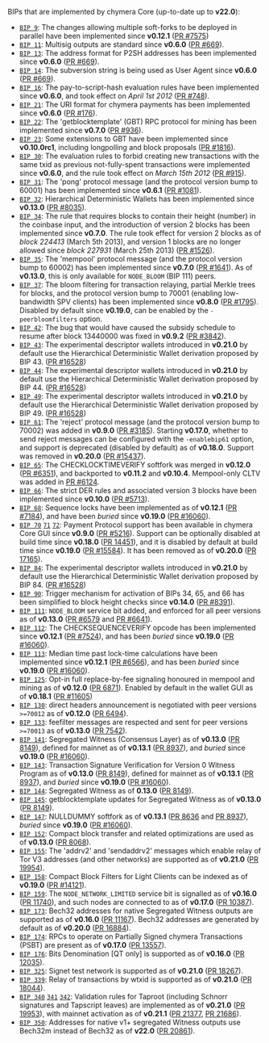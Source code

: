 BIPs that are implemented by chymera Core (up-to-date up to **v22.0**):

* [`BIP 9`](https://github.com/chymera/bips/blob/master/bip-0009.mediawiki): The changes allowing multiple soft-forks to be deployed in parallel have been implemented since **v0.12.1**  ([PR #7575](https://github.com/chymera/chymera/pull/7575))
* [`BIP 11`](https://github.com/chymera/bips/blob/master/bip-0011.mediawiki): Multisig outputs are standard since **v0.6.0** ([PR #669](https://github.com/chymera/chymera/pull/669)).
* [`BIP 13`](https://github.com/chymera/bips/blob/master/bip-0013.mediawiki): The address format for P2SH addresses has been implemented since **v0.6.0** ([PR #669](https://github.com/chymera/chymera/pull/669)).
* [`BIP 14`](https://github.com/chymera/bips/blob/master/bip-0014.mediawiki): The subversion string is being used as User Agent since **v0.6.0** ([PR #669](https://github.com/chymera/chymera/pull/669)).
* [`BIP 16`](https://github.com/chymera/bips/blob/master/bip-0016.mediawiki): The pay-to-script-hash evaluation rules have been implemented since **v0.6.0**, and took effect on *April 1st 2012* ([PR #748](https://github.com/chymera/chymera/pull/748)).
* [`BIP 21`](https://github.com/chymera/bips/blob/master/bip-0021.mediawiki): The URI format for chymera payments has been implemented since **v0.6.0** ([PR #176](https://github.com/chymera/chymera/pull/176)).
* [`BIP 22`](https://github.com/chymera/bips/blob/master/bip-0022.mediawiki): The 'getblocktemplate' (GBT) RPC protocol for mining has been implemented since **v0.7.0** ([PR #936](https://github.com/chymera/chymera/pull/936)).
* [`BIP 23`](https://github.com/chymera/bips/blob/master/bip-0023.mediawiki): Some extensions to GBT have been implemented since **v0.10.0rc1**, including longpolling and block proposals ([PR #1816](https://github.com/chymera/chymera/pull/1816)).
* [`BIP 30`](https://github.com/chymera/bips/blob/master/bip-0030.mediawiki): The evaluation rules to forbid creating new transactions with the same txid as previous not-fully-spent transactions were implemented since **v0.6.0**, and the rule took effect on *March 15th 2012* ([PR #915](https://github.com/chymera/chymera/pull/915)).
* [`BIP 31`](https://github.com/chymera/bips/blob/master/bip-0031.mediawiki): The 'pong' protocol message (and the protocol version bump to 60001) has been implemented since **v0.6.1** ([PR #1081](https://github.com/chymera/chymera/pull/1081)).
* [`BIP 32`](https://github.com/chymera/bips/blob/master/bip-0032.mediawiki): Hierarchical Deterministic Wallets has been implemented since **v0.13.0** ([PR #8035](https://github.com/chymera/chymera/pull/8035)).
* [`BIP 34`](https://github.com/chymera/bips/blob/master/bip-0034.mediawiki): The rule that requires blocks to contain their height (number) in the coinbase input, and the introduction of version 2 blocks has been implemented since **v0.7.0**. The rule took effect for version 2 blocks as of *block 224413* (March 5th 2013), and version 1 blocks are no longer allowed since *block 227931* (March 25th 2013) ([PR #1526](https://github.com/chymera/chymera/pull/1526)).
* [`BIP 35`](https://github.com/chymera/bips/blob/master/bip-0035.mediawiki): The 'mempool' protocol message (and the protocol version bump to 60002) has been implemented since **v0.7.0** ([PR #1641](https://github.com/chymera/chymera/pull/1641)). As of **v0.13.0**, this is only available for `NODE_BLOOM` (BIP 111) peers.
* [`BIP 37`](https://github.com/chymera/bips/blob/master/bip-0037.mediawiki): The bloom filtering for transaction relaying, partial Merkle trees for blocks, and the protocol version bump to 70001 (enabling low-bandwidth SPV clients) has been implemented since **v0.8.0** ([PR #1795](https://github.com/chymera/chymera/pull/1795)). Disabled by default since **v0.19.0**, can be enabled by the `-peerbloomfilters` option.
* [`BIP 42`](https://github.com/chymera/bips/blob/master/bip-0042.mediawiki): The bug that would have caused the subsidy schedule to resume after block 13440000 was fixed in **v0.9.2** ([PR #3842](https://github.com/chymera/chymera/pull/3842)).
* [`BIP 43`](https://github.com/chymera/bips/blob/master/bip-0043.mediawiki): The experimental descriptor wallets introduced in **v0.21.0** by default use the Hierarchical Deterministic Wallet derivation proposed by BIP 43. ([PR #16528](https://github.com/chymera/chymera/pull/16528))
* [`BIP 44`](https://github.com/chymera/bips/blob/master/bip-0044.mediawiki): The experimental descriptor wallets introduced in **v0.21.0** by default use the Hierarchical Deterministic Wallet derivation proposed by BIP 44. ([PR #16528](https://github.com/chymera/chymera/pull/16528))
* [`BIP 49`](https://github.com/chymera/bips/blob/master/bip-0049.mediawiki): The experimental descriptor wallets introduced in **v0.21.0** by default use the Hierarchical Deterministic Wallet derivation proposed by BIP 49. ([PR #16528](https://github.com/chymera/chymera/pull/16528))
* [`BIP 61`](https://github.com/chymera/bips/blob/master/bip-0061.mediawiki): The 'reject' protocol message (and the protocol version bump to 70002) was added in **v0.9.0** ([PR #3185](https://github.com/chymera/chymera/pull/3185)). Starting **v0.17.0**, whether to send reject messages can be configured with the `-enablebip61` option, and support is deprecated (disabled by default) as of **v0.18.0**. Support was removed in **v0.20.0** ([PR #15437](https://github.com/chymera/chymera/pull/15437)).
* [`BIP 65`](https://github.com/chymera/bips/blob/master/bip-0065.mediawiki): The CHECKLOCKTIMEVERIFY softfork was merged in **v0.12.0** ([PR #6351](https://github.com/chymera/chymera/pull/6351)), and backported to **v0.11.2** and **v0.10.4**. Mempool-only CLTV was added in [PR #6124](https://github.com/chymera/chymera/pull/6124).
* [`BIP 66`](https://github.com/chymera/bips/blob/master/bip-0066.mediawiki): The strict DER rules and associated version 3 blocks have been implemented since **v0.10.0** ([PR #5713](https://github.com/chymera/chymera/pull/5713)).
* [`BIP 68`](https://github.com/chymera/bips/blob/master/bip-0068.mediawiki): Sequence locks have been implemented as of **v0.12.1**  ([PR #7184](https://github.com/chymera/chymera/pull/7184)), and have been *buried* since **v0.19.0** ([PR #16060](https://github.com/chymera/chymera/pull/16060)).
* [`BIP 70`](https://github.com/chymera/bips/blob/master/bip-0070.mediawiki) [`71`](https://github.com/chymera/bips/blob/master/bip-0071.mediawiki) [`72`](https://github.com/chymera/bips/blob/master/bip-0072.mediawiki):
  Payment Protocol support has been available in chymera Core GUI since **v0.9.0** ([PR #5216](https://github.com/chymera/chymera/pull/5216)).
  Support can be optionally disabled at build time since **v0.18.0** ([PR 14451](https://github.com/chymera/chymera/pull/14451)),
  and it is disabled by default at build time since **v0.19.0** ([PR #15584](https://github.com/chymera/chymera/pull/15584)).
  It has been removed as of **v0.20.0** ([PR 17165](https://github.com/chymera/chymera/pull/17165)).
* [`BIP 84`](https://github.com/chymera/bips/blob/master/bip-0084.mediawiki): The experimental descriptor wallets introduced in **v0.21.0** by default use the Hierarchical Deterministic Wallet derivation proposed by BIP 84. ([PR #16528](https://github.com/chymera/chymera/pull/16528))
* [`BIP 90`](https://github.com/chymera/bips/blob/master/bip-0090.mediawiki): Trigger mechanism for activation of BIPs 34, 65, and 66 has been simplified to block height checks since **v0.14.0** ([PR #8391](https://github.com/chymera/chymera/pull/8391)).
* [`BIP 111`](https://github.com/chymera/bips/blob/master/bip-0111.mediawiki): `NODE_BLOOM` service bit added, and enforced for all peer versions as of **v0.13.0** ([PR #6579](https://github.com/chymera/chymera/pull/6579) and [PR #6641](https://github.com/chymera/chymera/pull/6641)).
* [`BIP 112`](https://github.com/chymera/bips/blob/master/bip-0112.mediawiki): The CHECKSEQUENCEVERIFY opcode has been implemented since **v0.12.1** ([PR #7524](https://github.com/chymera/chymera/pull/7524)), and has been *buried* since **v0.19.0** ([PR #16060](https://github.com/chymera/chymera/pull/16060)).
* [`BIP 113`](https://github.com/chymera/bips/blob/master/bip-0113.mediawiki): Median time past lock-time calculations have been implemented since **v0.12.1** ([PR #6566](https://github.com/chymera/chymera/pull/6566)), and has been *buried* since **v0.19.0** ([PR #16060](https://github.com/chymera/chymera/pull/16060)).
* [`BIP 125`](https://github.com/chymera/bips/blob/master/bip-0125.mediawiki): Opt-in full replace-by-fee signaling honoured in mempool and mining as of **v0.12.0** ([PR 6871](https://github.com/chymera/chymera/pull/6871)). Enabled by default in the wallet GUI as of **v0.18.1** ([PR #11605](https://github.com/chymera/chymera/pull/11605))
* [`BIP 130`](https://github.com/chymera/bips/blob/master/bip-0130.mediawiki): direct headers announcement is negotiated with peer versions `>=70012` as of **v0.12.0** ([PR 6494](https://github.com/chymera/chymera/pull/6494)).
* [`BIP 133`](https://github.com/chymera/bips/blob/master/bip-0133.mediawiki): feefilter messages are respected and sent for peer versions `>=70013` as of **v0.13.0** ([PR 7542](https://github.com/chymera/chymera/pull/7542)).
* [`BIP 141`](https://github.com/chymera/bips/blob/master/bip-0141.mediawiki): Segregated Witness (Consensus Layer) as of **v0.13.0** ([PR 8149](https://github.com/chymera/chymera/pull/8149)), defined for mainnet as of **v0.13.1** ([PR 8937](https://github.com/chymera/chymera/pull/8937)), and *buried* since **v0.19.0** ([PR #16060](https://github.com/chymera/chymera/pull/16060)).
* [`BIP 143`](https://github.com/chymera/bips/blob/master/bip-0143.mediawiki): Transaction Signature Verification for Version 0 Witness Program as of **v0.13.0** ([PR 8149](https://github.com/chymera/chymera/pull/8149)), defined for mainnet as of **v0.13.1** ([PR 8937](https://github.com/chymera/chymera/pull/8937)), and *buried* since **v0.19.0** ([PR #16060](https://github.com/chymera/chymera/pull/16060)).
* [`BIP 144`](https://github.com/chymera/bips/blob/master/bip-0144.mediawiki): Segregated Witness as of **0.13.0** ([PR 8149](https://github.com/chymera/chymera/pull/8149)).
* [`BIP 145`](https://github.com/chymera/bips/blob/master/bip-0145.mediawiki): getblocktemplate updates for Segregated Witness as of **v0.13.0** ([PR 8149](https://github.com/chymera/chymera/pull/8149)).
* [`BIP 147`](https://github.com/chymera/bips/blob/master/bip-0147.mediawiki): NULLDUMMY softfork as of **v0.13.1** ([PR 8636](https://github.com/chymera/chymera/pull/8636) and [PR 8937](https://github.com/chymera/chymera/pull/8937)), *buried* since **v0.19.0** ([PR #16060](https://github.com/chymera/chymera/pull/16060)).
* [`BIP 152`](https://github.com/chymera/bips/blob/master/bip-0152.mediawiki): Compact block transfer and related optimizations are used as of **v0.13.0** ([PR 8068](https://github.com/chymera/chymera/pull/8068)).
* [`BIP 155`](https://github.com/chymera/bips/blob/master/bip-0155.mediawiki): The 'addrv2' and 'sendaddrv2' messages which enable relay of Tor V3 addresses (and other networks) are supported as of **v0.21.0** ([PR 19954](https://github.com/chymera/chymera/pull/19954)).
* [`BIP 158`](https://github.com/chymera/bips/blob/master/bip-0158.mediawiki): Compact Block Filters for Light Clients can be indexed as of **v0.19.0** ([PR #14121](https://github.com/chymera/chymera/pull/14121)).
* [`BIP 159`](https://github.com/chymera/bips/blob/master/bip-0159.mediawiki): The `NODE_NETWORK_LIMITED` service bit is signalled as of **v0.16.0** ([PR 11740](https://github.com/chymera/chymera/pull/11740)), and such nodes are connected to as of **v0.17.0** ([PR 10387](https://github.com/chymera/chymera/pull/10387)).
* [`BIP 173`](https://github.com/chymera/bips/blob/master/bip-0173.mediawiki): Bech32 addresses for native Segregated Witness outputs are supported as of **v0.16.0** ([PR 11167](https://github.com/chymera/chymera/pull/11167)). Bech32 addresses are generated by default as of **v0.20.0** ([PR 16884](https://github.com/chymera/chymera/pull/16884)).
* [`BIP 174`](https://github.com/chymera/bips/blob/master/bip-0174.mediawiki): RPCs to operate on Partially Signed chymera Transactions (PSBT) are present as of **v0.17.0** ([PR 13557](https://github.com/chymera/chymera/pull/13557)).
* [`BIP 176`](https://github.com/chymera/bips/blob/master/bip-0176.mediawiki): Bits Denomination [QT only] is supported as of **v0.16.0** ([PR 12035](https://github.com/chymera/chymera/pull/12035)).
* [`BIP 325`](https://github.com/chymera/bips/blob/master/bip-0325.mediawiki): Signet test network is supported as of **v0.21.0** ([PR 18267](https://github.com/chymera/chymera/pull/18267)).
* [`BIP 339`](https://github.com/chymera/bips/blob/master/bip-0339.mediawiki): Relay of transactions by wtxid is supported as of **v0.21.0** ([PR 18044](https://github.com/chymera/chymera/pull/18044)).
* [`BIP 340`](https://github.com/chymera/bips/blob/master/bip-0340.mediawiki)
  [`341`](https://github.com/chymera/bips/blob/master/bip-0341.mediawiki)
  [`342`](https://github.com/chymera/bips/blob/master/bip-0342.mediawiki):
  Validation rules for Taproot (including Schnorr signatures and Tapscript
  leaves) are implemented as of **v0.21.0** ([PR 19953](https://github.com/chymera/chymera/pull/19953)),
  with mainnet activation as of **v0.21.1** ([PR 21377](https://github.com/chymera/chymera/pull/21377),
  [PR 21686](https://github.com/chymera/chymera/pull/21686)).
* [`BIP 350`](https://github.com/chymera/bips/blob/master/bip-0350.mediawiki): Addresses for native v1+ segregated Witness outputs use Bech32m instead of Bech32 as of **v22.0** ([PR 20861](https://github.com/chymera/chymera/pull/20861)).
